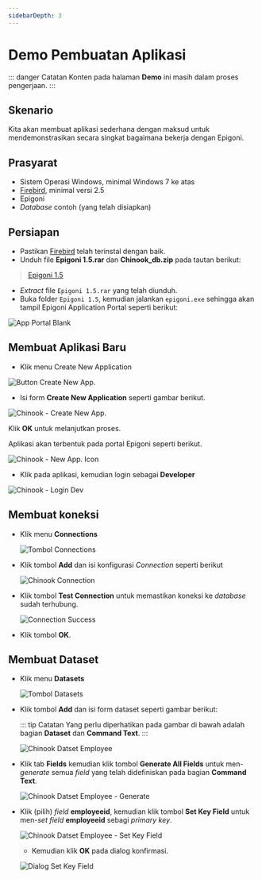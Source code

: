 ```yaml
---
sidebarDepth: 3
---
```


# Demo Pembuatan Aplikasi

::: danger Catatan
Konten pada halaman **Demo** ini masih dalam proses pengerjaan.
:::

## Skenario

Kita akan membuat aplikasi sederhana dengan maksud untuk mendemonstrasikan secara singkat bagaimana bekerja dengan Epigoni.

## Prasyarat

- Sistem Operasi Windows, minimal Windows 7 ke atas
- <a href="https://firebirdsql.org/" target="_blank">Firebird</a>, minimal versi 2.5
- Epigoni
- _Database_ contoh (yang telah disiapkan)

## Persiapan

- Pastikan <a href="https://firebirdsql.org/" target="_blank">Firebird</a> telah terinstal dengan baik.
- Unduh file **Epigoni 1.5.rar** dan **Chinook_db.zip** pada tautan berikut:

> <a href="https://drive.google.com/open?id=0B601Tr2tSGr2T2Vyd3JhOTV4VEE" target="_blank">Epigoni 1.5</a>

- _Extract_ file `Epigoni 1.5.rar` yang telah diunduh.
- Buka folder `Epigoni 1.5`, kemudian jalankan `epigoni.exe` sehingga akan tampil Epigoni Application Portal seperti berikut:

![App Portal Blank](/images/appPortalArea.svg)

## Membuat Aplikasi Baru

- Klik menu Create New Application

![Button Create New App.](/images/btnCreateApp.svg)

- Isi form **Create New Application** seperti gambar berikut.

![Chinook - Create New App.](/images/chinook-create-new-app.png)

Klik **OK** untuk melanjutkan proses.

Aplikasi akan terbentuk pada portal Epigoni seperti berikut.

![Chinook - New App. Icon](/images/chinook-icon-portal.png)

- Klik pada aplikasi, kemudian login sebagai **Developer**

![Chinook - Login Dev](/images/chinook-login-dev.png)

## Membuat koneksi

- Klik menu **Connections**

  ![Tombol Connections](/images/btn-con.png)

- Klik tombol **Add** dan isi konfigurasi _Connection_ seperti berikut

  ![Chinook Connection](/images/chinook-connection.png)

- Klik tombol **Test Connection** untuk memastikan koneksi ke _database_ sudah terhubung.

  ![Connection Success](/images/connSuccess.svg)

- Klik tombol **OK**.

## Membuat Dataset

- Klik menu **Datasets**

  ![Tombol Datasets](/images/btn-dts.png)

- Klik tombol **Add** dan isi form dataset seperti gambar berikut:

  ::: tip Catatan
  Yang perlu diperhatikan pada gambar di bawah adalah bagian **Dataset** dan **Command Text**.
  :::

  ![Chinook Datset Employee](/images/chinook-dataset-employee.png)

- Klik tab **Fields** kemudian klik tombol **Generate All Fields** untuk men-_generate_ semua _field_ yang telah didefiniskan pada bagian **Command Text**.

  ![Chinook Datset Employee - Generate](/images/chinook-dataset-employee-generate.png)

- Klik (pilih) _field_ **employeeid**, kemudian klik tombol **Set Key Field** untuk men-_set_ _field_ **employeeid** sebagi _primary key_.

  ![Chinook Datset Employee - Set Key Field](/images/chinook-dataset-set-key.png)

  - Kemudian klik **OK** pada dialog konfirmasi.

  ![Dialog Set Key Field](/images/dialog-set-key-fields.png)
